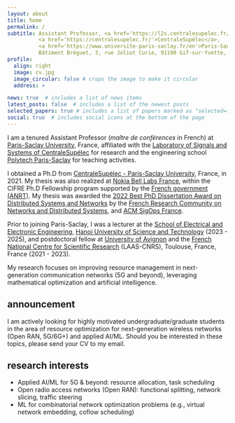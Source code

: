 ```yaml
---
layout: about
title: home
permalink: /
subtitle: Assistant Professor, <a href='https://l2s.centralesupelec.fr/'>Laboratory of Signals and Systems</a><br>
          <a href='https://centralesupelec.fr/'>CentraleSupélec</a>, 
          <a href='https://www.universite-paris-saclay.fr/en'>Paris-Saclay University</a><br>
          Bâtiment Bréguet, 3, rue Joliot Curie, 91190 Gif-sur-Yvette, France<br><br>
profile:
  align: right
  image: cv.jpg
  image_circular: false # crops the image to make it circular
  address: >

news: true  # includes a list of news items
latest_posts: false  # includes a list of the newest posts
selected_papers: true # includes a list of papers marked as "selected={true}"
social: true  # includes social icons at the bottom of the page
---
```



<!-- Quang-Trung Luu received a B.Eng. in electronics and telecommunications in 2013 from the [Hanoi University of Science and Technology](https://hust.edu.vn/) (Hanoi, Vietnam).--> 

I am a tenured Assistant Professor (*maître de conférences* in French) at [Paris-Saclay University](https://www.universite-paris-saclay.fr/en), France, affiliated with the [Laboratory of Signals and Systems of CentraleSupélec](https://l2s.centralesupelec.fr/) for research and the engineering school [Polytech Paris-Saclay](https://www.polytech.universite-paris-saclay.fr/) for teaching activities.

<!-- Quang-Trung Luu is a lecturer (a.k.a. assistant professor) at the [School of Electrical and Electronic Engineering](https://seee.hust.edu.vn/), [Hanoi University of Science and Technology](https://en.hust.edu.vn/). -->

I obtained a Ph.D from [CentraleSupélec - Paris-Saclay University](https://l2s.centralesupelec.fr/), France, in 2021. My thesis was also realized at [Nokia Bell Labs France](https://www.bell-labs.com/), within the CIFRE Ph.D Fellowship program supported by the [French government (ANRT)](https://www.anrt.asso.fr/fr). My thesis was awarded the [2022 Best PhD Dissertation Award on Distributed Systems and Networks](https://gdr-rsd.fr/laureats-prix-de-these-2022/) by the [French Research Community on Networks and Distributed Systems](https://gdr-rsd.fr/), and [ACM SigOps France](http://www.sigops-france.fr/). 

Prior to joining Paris-Saclay, I was a lecturer at the [School of Electrical and Electronic Engineering](https://seee.hust.edu.vn/), [Hanoi University of Science and Technology](https://en.hust.edu.vn/) (2023 - 2025), and postdoctoral fellow at [University of Avignon](https://lia.univ-avignon.fr/) and the [French National Centre for Scientific Research](https://www.cnrs.fr/en) (LAAS-CNRS), Toulouse, France, France (2021 - 2023). 

My research focuses on improving resource management in next-generation communication networks (5G and beyond), leveraging mathematical optimization and artificial intelligence.

<!-- ; two masters' degrees, one in antenna and telecom devices from Université Paris-Sud (now [Paris-Saclay University](http://www.universite-paris-saclay.fr/)) in 2016, and one another in multimedia networking from [Télécom Paris](https://www.telecom-paris.fr/) in 2017. 

He sequentially conducted postdoctoral research at the [Computer Science Lab of University of Avignon](https://lia.univ-avignon.fr/) (CERI-LIA) and the [Laboratory for Analysis and Architecture of Systems](https://www.laas.fr/public/) of the [French National Centre for Scientific Research](https://www.cnrs.fr/en) (LAAS-CNRS), Toulouse, France. He is now with [School of Electrical and Electronic Engineering](https://seee.hust.edu.vn/), [Hanoi University of Science and Technology](https://en.hust.edu.vn/).  -->



<!-- My research interests span over networking topics, especially in network modelling, network optimization, resource allocation and orchestration in communication networks.
 -->

## announcement
I am actively looking for highly motivated undergraduate/graduate students in the area of resource optimization for next-generation wireless networks (Open RAN, 5G/6G+) and applied AI/ML. Should you be interested in these topics, please send your CV to my email.

## research interests
* Applied AI/ML for 5G & beyond: resource allocation, task scheduling
* Open radio access networks (Open RAN): functional splitting, network slicing, traffic steering
* ML for combinatorial network optimization problems (e.g., virtual network embedding, coflow scheduling)

<!-- ## contact
Office:
&nbsp;&nbsp;&nbsp; Équipe SARA, LAAS-CNRS, 7 avenue du Colonel Roche, 31400 Toulouse, France\
E-mails:
&nbsp;&nbsp;qtluu [at] laas [dot] fr (work);
&nbsp;&nbsp;&nbsp;&nbsp; luuquangtrung.vn [at] gmail [dot] com (personal)  -->
